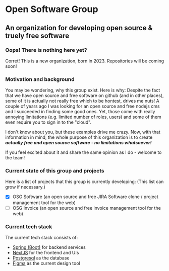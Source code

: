 # Open Software Group
## An organization for developing open source & truely free software

### Oops! There is nothing here yet?
Corret! This is a new organization, born in 2023. Repositories will be coming soon!

### Motivation and background
You may be wondering, why this group exist. Here is why:
Despite the fact that we have open source and free software on github (and in other places), some of it is actually not really free which to be hontest, drives me nuts!
A couple of years ago I was looking for an open source and free nodejs cms and I succeeded in finding some good ones. Yet, those come with really annoying limitations (e.g. limited number of roles, users)
and some of them even require you to sign in to the "cloud".

I don't know about you, but these examples drive me crazy. Now, with that information in mind, the whole purpose of this organization is to create _**actually free and open source software - no limitations whatsoever!**_

If you feel excited about it and share the same opinion as I do - welcome to the team!

### Current state of this group and projects
Here is a list of projects that this group is currently developing:
(This list can grow if necessary.)
- [x] OSG Software (an open source and free JIRA Software clone / project management tool for the web)
- [ ] OSG Invoice (an open source and free invoice management tool for the web)

### Current tech stack
The current tech stack consists of:
- [Spring (Boot)](https://spring.io) for backend services
- [NextJS](https://nextjs.org) for the frontend and UIs
- [Postgresql](https://www.postgresql.org/) as the database
- [Figma](https://figma.com) as the current design tool
